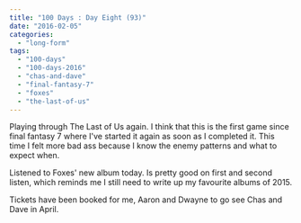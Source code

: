 ```yaml
---
title: "100 Days : Day Eight (93)"
date: "2016-02-05"
categories: 
  - "long-form"
tags: 
  - "100-days"
  - "100-days-2016"
  - "chas-and-dave"
  - "final-fantasy-7"
  - "foxes"
  - "the-last-of-us"
---
```


Playing through The Last of Us again. I think that this is the first game since final fantasy 7 where I've started it again as soon as I completed it. This time I felt more bad ass because I know the enemy patterns and what to expect when.

Listened to Foxes' new album today. Is pretty good on first and second listen, which reminds me I still need to write up my favourite albums of 2015.

Tickets have been booked for me, Aaron and Dwayne to go see Chas and Dave in April.
